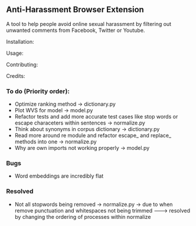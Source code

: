 ## Anti-Harassment Browser Extension

A tool to help people avoid online sexual harassment by filtering out unwanted comments from Facebook, Twitter or Youtube.

Installation:

Usage:

Contributing: 

Credits:

### To do (Priority order):
- Optimize ranking method -> dictionary.py
- Plot WVS for model -> model.py
- Refactor tests and add more accurate test cases like stop words or escape characeters within sentences -> normalize.py
- Think about synonyms in corpus dictionary -> dictionary.py
- Read more around re module and refactor escape\_ and replace\_ methods into one -> normalize.py
- Why are own imports not working properly -> model.py

### Bugs
- Word embeddings are incredibly flat

### Resolved
- Not all stopwords being removed -> normalize.py -> due to when remove punctuation and whitespaces not being trimmed ---> resolved by changing the ordering of processes within normalize
